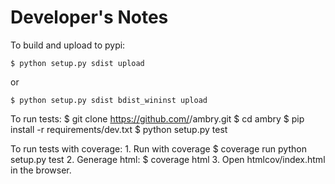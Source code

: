 
Developer's Notes
=================

To build and upload to pypi:

    $ python setup.py sdist upload

or

    $ python setup.py sdist bdist_wininst upload


To run tests:
    $ git clone https://github.com/<githubid>/ambry.git
    $ cd ambry
    $ pip install -r requirements/dev.txt
    $ python setup.py test

To run tests with coverage:
    1. Run with coverage
      $ coverage run python setup.py test
    2. Generage html:
      $ coverage html
    3. Open htmlcov/index.html in the browser.
